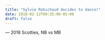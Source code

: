 ```yaml
---
title: "Sylvie Robichaud decides to dance!"
date: 2018-02-12T09:35:00-05:00
draft: false
---
```

— 2018 Scotties, NB vs MB